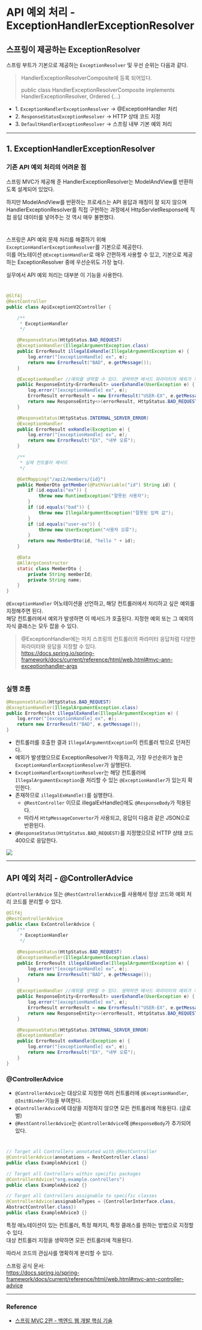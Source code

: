 # API 예외 처리 - ExceptionHandlerExceptionResolver

## 스프링이 제공하는 ExceptionResolver

스프링 부트가 기본으로 제공하는 `ExceptionResolver` 및 우선 순위는 다음과 같다.
> HandlerExceptionResolverComposite에 등록 되어있다.
> 
> public class HandlerExceptionResolverComposite implements HandlerExceptionResolver, Ordered {...}

- 1\. `ExceptionHandlerExceptionResolver` -> @ExceptionHandler 처리
- 2\. `ResponseStatusExceptionResolver`  -> HTTP 상태 코드 지정
- 3\. `DefaultHandlerExceptionResolver` -> 스프링 내부 기본 예외 처리

---

## 1. ExceptionHandlerExceptionResolver

### 기존 API 예외 처리의 어려운 점

스프링 MVC가 제공해 준 HandlerExceptionResolver는 ModelAndView를 반환하도록 설계되어 있었다.  
  
하지만 ModelAndView를 반환하는 프로세스는 API 응답과 매칭이 잘 되지 않으며  
HandlerExceptionResolver를 직접 구현하는 과정에서 HttpServletResponse에 직접 응답 데이터를 넣어주는 것 역시 매우 불편했다.

#
  
스프링은 API 예외 문제 처리를 해결하기 위해 `ExceptionHandlerExceptionResolver`를 기본으로 제공한다.  
이를 어노테이션 `@ExceptionHandler`로 매우 간편하게 사용할 수 있고, 기본으로 제공하는 ExceptionResolver 중에 우선순위도 가장 높다.  
  
실무에서 API 예외 처리는 대부분 이 기능을 사용한다.

#

```java
@Slf4j
@RestController
public class ApiExceptionV2Controller {

    /**
     * ExceptionHandler
     */

    @ResponseStatus(HttpStatus.BAD_REQUEST)
    @ExceptionHandler(IllegalArgumentException.class)
    public ErrorResult illegalExHandle(IllegalArgumentException e) {
        log.error("[exceptionHandle] ex", e);
        return new ErrorResult("BAD", e.getMessage());
    }

    @ExceptionHandler //예외를 생략할 수 있다. 생략하면 메서드 파라미터의 예외가 지정된다. (UserException.class)
    public ResponseEntity<ErrorResult> userExhandle(UserException e) {
        log.error("[exceptionHandle] ex", e);
        ErrorResult errorResult = new ErrorResult("USER-EX", e.getMessage());
        return new ResponseEntity<>(errorResult, HttpStatus.BAD_REQUEST);
    }

    @ResponseStatus(HttpStatus.INTERNAL_SERVER_ERROR)
    @ExceptionHandler
    public ErrorResult exHandle(Exception e) {
        log.error("[exceptionHandle] ex", e);
        return new ErrorResult("EX", "내부 오류");
    }

    /**
     * 실제 컨트롤러 메서드
     */

    @GetMapping("/api2/members/{id}")
    public MemberDto getMember(@PathVariable("id") String id) {
        if (id.equals("ex")) {
            throw new RuntimeException("잘못된 사용자");
        }
        if (id.equals("bad")) {
            throw new IllegalArgumentException("잘못된 입력 값");
        }
        if (id.equals("user-ex")) {
            throw new UserException("사용자 오류");
        }
        return new MemberDto(id, "hello " + id);
    }

    @Data
    @AllArgsConstructor
    static class MemberDto {
        private String memberId;
        private String name;
    }
}

```

`@ExceptionHandler` 어노테이션을 선언하고, 해당 컨트롤러에서 처리하고 싶은 예외를 지정해주면 된다.  
해당 컨트롤러에서 예외가 발생하면 이 메서드가 호출된다. 지정한 예외 또는 그 예외의 자식 클래스는 모두 잡을 수 있다.

> @ExceptionHandler에는 마치 스프링의 컨트롤러의 파라미터 응답처럼 다양한 파라미터와 응답을 지정할 수 있다.     
> https://docs.spring.io/spring-framework/docs/current/reference/html/web.html#mvc-ann-exceptionhandler-args

#

### 실행 흐름

```java
@ResponseStatus(HttpStatus.BAD_REQUEST)
@ExceptionHandler(IllegalArgumentException.class)
public ErrorResult illegalExHandle(IllegalArgumentException e) {
    log.error("[exceptionHandle] ex", e);
    return new ErrorResult("BAD", e.getMessage());
}
```

- 컨트롤러를 호출한 결과 `IllegalArgumentException`이 컨트롤러 밖으로 던져진다.
- 예외가 발생했으므로 ExceptionResolver가 작동하고, 가장 우선순위가 높은 `ExceptionHandlerExceptionResolver`가 실행된다.
- `ExceptionHandlerExceptionResolver`는 해당 컨트롤러에 `IllegalArgumentException`을 처리할 수 있는 `@ExceptionHandler`가 있는지 확인한다.
- 존재하므로 `illegalExHandle()`를 실행한다.
    - `@RestController` 이므로 illegalExHandle()에도 `@ResponseBody`가 적용된다.
    - 따라서 `HttpMessageConvertor`가 사용되고, 응답이 다음과 같은 JSON으로 반환된다.
- `@ResponseStatus(HttpStatus.BAD_REQUEST)`를 지정했으므로 HTTP 상태 코드 400으로 응답한다.

![](img/api_exception_handling_11.png)

---

## API 예외 처리 - @ControllerAdvice

`@ControllerAdvice` 또는 `@RestControllerAdvice`를 사용해서 정상 코드와 예외 처리 코드를 분리할 수 있다.

```java
@Slf4j
@RestControllerAdvice
public class ExControllerAdvice {
    /**
     * ExceptionHandler
     */

    @ResponseStatus(HttpStatus.BAD_REQUEST)
    @ExceptionHandler(IllegalArgumentException.class)
    public ErrorResult illegalExHandle(IllegalArgumentException e) {
        log.error("[exceptionHandle] ex", e);
        return new ErrorResult("BAD", e.getMessage());
    }

    @ExceptionHandler //예외를 생략할 수 있다. 생략하면 메서드 파라미터의 예외가 지정된다. (UserException.class)
    public ResponseEntity<ErrorResult> userExhandle(UserException e) {
        log.error("[exceptionHandle] ex", e);
        ErrorResult errorResult = new ErrorResult("USER-EX", e.getMessage());
        return new ResponseEntity<>(errorResult, HttpStatus.BAD_REQUEST);
    }

    @ResponseStatus(HttpStatus.INTERNAL_SERVER_ERROR)
    @ExceptionHandler
    public ErrorResult exHandle(Exception e) {
        log.error("[exceptionHandle] ex", e);
        return new ErrorResult("EX", "내부 오류");
    }
}
```

### @ControllerAdvice
- `@ControllerAdvice`는 대상으로 지정한 여러 컨트롤러에 `@ExceptionHandler`, `@InitBinder`기능을 부여한다.
- `@ControllerAdvice`에 대상을 지정하지 않으면 모든 컨트롤러에 적용된다. (글로벌)
- `@RestControllerAdvice`는 `@ControllerAdvice`에 `@ResponseBody`가 추가되어 있다.

#

```java
// Target all Controllers annotated with @RestController
@ControllerAdvice(annotations = RestController.class)
public class ExampleAdvice1 {}

// Target all Controllers within specific packages
@ControllerAdvice("org.example.controllers")
public class ExampleAdvice2 {}

// Target all Controllers assignable to specific classes
@ControllerAdvice(assignableTypes = {ControllerInterface.class,
AbstractController.class})
public class ExampleAdvice3 {}
```

특정 애노테이션이 있는 컨트롤러, 특정 패키지, 특정 클래스를 원하는 방법으로 지정할 수 있다.  
대상 컨트롤러 지정을 생략하면 모든 컨트롤러에 적용된다.  
  
따라서 코드의 관심사를 명확하게 분리할 수 있다.
  
스프링 공식 문서:  
https://docs.spring.io/spring-framework/docs/current/reference/html/web.html#mvc-ann-controller-advice

---

### Reference
- [스프링 MVC 2편 - 백엔드 웹 개발 핵심 기술](https://www.inflearn.com/course/%EC%8A%A4%ED%94%84%EB%A7%81-mvc-2/dashboard)
